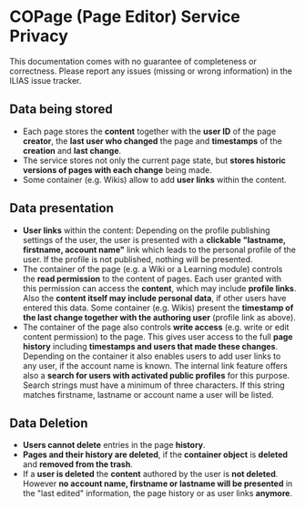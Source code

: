 # COPage (Page Editor) Service Privacy

This documentation comes with no guarantee of completeness or correctness. Please report any issues (missing or wrong information) in the ILIAS issue tracker.

## Data being stored

- Each page stores the **content** together with the **user ID** of the page **creator**, the **last user who changed** the page and **timestamps** of the **creation** and **last change**.
- The service stores not only the current page state, but **stores historic versions of pages with each change** being made.
- Some container (e.g. Wikis) allow to add **user links** within the content. 

## Data presentation

- **User links** within the content: Depending on the profile publishing settings of the user, the user is presented with a **clickable "lastname, firstname, account name"** link which leads to the personal profile of the user. If the profile is not published, nothing will be presented.
- The container of the page (e.g. a Wiki or a Learning module) controls the **read permission** to the content of pages. Each user granted with this permission can access the **content**, which may include **profile links**. Also the **content itself may include personal data**, if other users have entered this data. Some container (e.g. Wikis) present the **timestamp of the last change together with the authoring user** (profile link as above).
- The container of the page also controls **write access** (e.g. write or edit content permission) to the page. This gives user access to the full **page history** including **timestamps and users that made these changes**. Depending on the container it also enables users to add user links to any user, if the account name is known. The internal link feature offers also a **search for users with activated public profiles** for this purpose. Search strings must have a minimum of three characters. If this string matches firstname, lastname or account name a user will be listed.

## Data Deletion

- **Users cannot delete** entries in the page **history**.
- **Pages and their history are deleted**, if the **container object** is **deleted** and **removed from the trash**.
- If a **user is deleted** the **content** authored by the user is **not deleted**. However **no account name, firstname or lastname will be presented** in the "last edited" information, the page history or as user links **anymore**.
